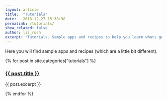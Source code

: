 ```yaml
---
layout: article
title:  "Tutorials"
date:   2016-12-27 15:38:38
permalink: /tutorials/
show_related: false
author: liz_rush
excerpt: "Tutorials. Sample apps and recipes to help you learn whats going on."
---
```


Here you will find sample apps and recipes (which are a little bit different).

<div>
{% for post in site.categories["tutorials"] %}
  <div class="col-md-6 tutorials-brief">
    <a href="{{ site.url }}{{ post.permalink }}"><img src="{{ site.url }}/images//icons/{{ post.title }}.svg" alt="" itemprop="image"></a>
    <h3><a href="{{ site.url }}{{ post.permalink }}">{{ post.title }}</a></h3>
    <p class="lg">{{ post.excerpt }}</p>
  </div>
{% endfor %}
</div>
